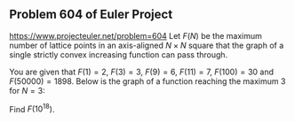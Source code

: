 ## Problem 604 of Euler Project 
https://www.projecteuler.net/problem=604
Let $F(N)$ be the maximum number of lattice points in an axis-aligned $N\times N$ square that the graph of a single strictly convex increasing function can pass through.


You are given that $F(1) = 2$, $F(3) = 3$,  $F(9) = 6$, $F(11) = 7$, $F(100) = 30$ and $F(50000) = 1898$. 
Below is the graph of a function reaching the maximum 3 for $N=3$:




Find $F(10^{18})$.